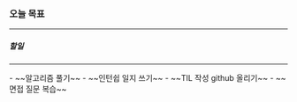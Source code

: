 ### 오늘 목표  
<hr/> 


##### 할일
<hr/> 
- ~~알고리즘 풀기~~ 
- ~~인턴쉽 일지 쓰기~~
- ~~TIL 작성 github 올리기~~
- ~~면접 질문 복습~~